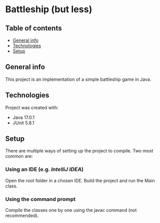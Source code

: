 <h1>Battleship (but less)</h1>

## Table of contents
* [General info](#general-info)
* [Technologies](#technologies)
* [Setup](#setup)

## General info
This project is an implementation of a simple battleship game in Java.
	
## Technologies
Project was created with:
* Java 17.0.1
* JUnit 5.8.1
	
## Setup
There are multiple ways of setting up the project to compile. Two most common are:

### Using an IDE (e.g. _IntelliJ IDEA_)
Open the root folder in a chosen IDE.
Build the project and run the Main class.

### Using the command prompt
Compile the classes one by one using the javac command (not recommended).
